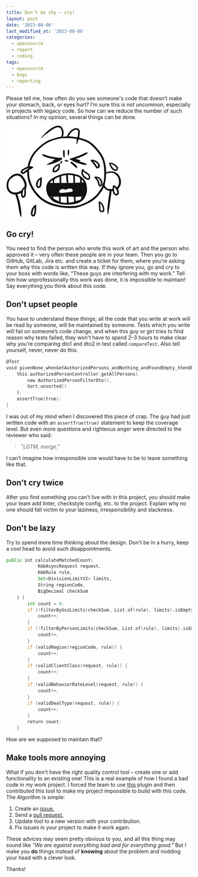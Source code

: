 ```yaml
---
title: Don't be shy – cry!
layout: post
date: '2023-08-06'
last_modified_at: '2023-08-06'
categories:
  - opensource
  - report
  - coding
tags:
  - opensource
  - bugs
  - reporting
---
```


Please tell me, how often do you see someone's code that doesn’t make your stomach, back, or eyes hurt? I’m sure this is not uncommon, especially in projects with legacy code. So how can we reduce the number of such situations? In my opinion, several things can be done.

<img weight="520" title="Crying guy" alt="Crying guy" src="/assets/images/crying-guy.jpeg">

## Go cry!
You need to find the person who wrote this work of art and the person who approved it –
very often these people are in your team.
Then you go to GitHub, GitLab, Jira etc. and create a ticket for them,
where you’re asking them why this code is written this way.
If they ignore you, go and cry to your boss with words like,
“These guys are interfering with my work.”
Tell him how unprofessionally this work was done, it is impossible to maintain!
Say everything you think about this code.



## Don't upset people
You have to understand these things;
all the code that you write at work will be read by someone, will be maintained by someone.
Tests which you write will fail on someone’s code change, 
and when this guy or girl tries to find reason why tests failed, they won't have
to spend 2–3 hours to make clear why you’re comparing dto1 and dto2 in test called `compareTest`.
Also tell yourself, never, never do this.
```asm
@Test
void givenNone_whenGetAuthorizedPersons_andNothing_andFoundEmpty_thenOk() {
    this.authorizedPersonController.getAllPersons(
        new AuthorizedPersonFilterDto(),
        Sort.unsorted()
    );
    assertTrue(true);
}
```
I was out of my mind when I discovered this piece of crap.
The guy had just written code with an `assertTrue(true)` statement to keep the coverage level.
But even more questions and righteous anger were directed to the reviewer who said:

> _"LGTM, merge."_

I can’t imagine how irresponsible one would have to be to leave something like that.



## Don't cry twice

After you find something you can’t live with in this project,
you should make your team add linter, checkstyle config, etc. to the project.
Explain why no one should fall victim to your laziness, irresponsibility and slackness.



## Don't be lazy

Try to spend more time thinking about the design.
Don't be in a hurry, keep a cool head to avoid such disappointments.
```asm
public int calculateMatchedCount(
            KmbAsyncRequest request,
            KmbRule rule,
            Set<DivisionLimitV2> limits,
            String regionCode,
            BigDecimal checkSum
    ) {
        int count = 0;
        if (!filterByGszLimits(checkSum, List.of(rule), limits).isEmpty()) {
            count++;
        }
        if (!filterByPersonLimits(checkSum, List.of(rule), limits).isEmpty()) {
            count++;
        }
        if (validRegion(regionCode, rule)) {
            count++;
        }
        if (validClientClass(request, rule)) {
            count++;
        }
        if (validBehaviorRateLevel(request, rule)) {
            count++;
        }
        if (validDealType(request, rule)) {
            count++;
        }
        return count;
    }
```
How are we supposed to maintain that?



## Make tools more annoying

What if you don't have the right quality control tool –
create one or add functionality to an existing one!
This is a real example of how I found a bad code in my work project. 
I forced the team to use [this](https://github.com/volodya-lombrozo/jtcop/) plugin
and then contributed this tool to make my project impossible to build with this code.
The Algorithm is simple:
1. Create an [issue.](https://github.com/volodya-lombrozo/jtcop/issues/242)
2. Send a [pull request.](https://github.com/volodya-lombrozo/jtcop/pull/249)
3. Update tool to a new version with your contribution.
4. Fix issues in your project to make it work again.

These advices may seem pretty obvious to you, 
and all this thing may sound like
_"We are against everything bad and for everything good."_
But I make
you **do** things instead of **knowing** about the problem
and nodding your head with a clever look.

Thanks!